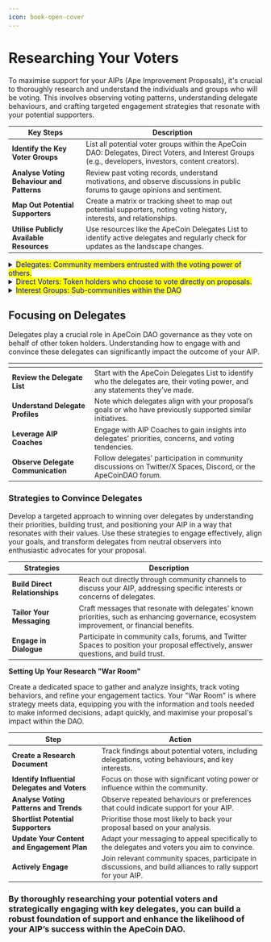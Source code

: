 ```yaml
---
icon: book-open-cover
---
```


# Researching Your Voters

To maximise support for your AIPs (Ape Improvement Proposals), it's crucial to thoroughly research and understand the individuals and groups who will be voting. This involves observing voting patterns, understanding delegate behaviours, and crafting targeted engagement strategies that resonate with your potential supporters.

<table data-card-size="large" data-view="cards"><thead><tr><th>Key Steps	</th><th>Description</th></tr></thead><tbody><tr><td><strong>Identify the Key Voter Groups</strong></td><td>List all potential voter groups within the ApeCoin DAO: Delegates, Direct Voters, and Interest Groups (e.g., developers, investors, content creators).</td></tr><tr><td><strong>Analyse Voting Behaviour and Patterns</strong></td><td>Review past voting records, understand motivations, and observe discussions in public forums to gauge opinions and sentiment.</td></tr><tr><td><strong>Map Out Potential Supporters</strong></td><td>Create a matrix or tracking sheet to map out potential supporters, noting voting history, interests, and relationships.</td></tr><tr><td><strong>Utilise Publicly Available Resources</strong></td><td>Use resources like the ApeCoin Delegates List to identify active delegates and regularly check for updates as the landscape changes.</td></tr></tbody></table>

<details>

<summary><mark style="color:blue;">Delegates: Community members entrusted with the voting power of others.</mark></summary>

**Delegates** are members who are entrusted with voting power from other token holders to represent their interests in the DAO's governance. They play a crucial role in driving informed decision-making by researching, discussing, and voting on proposals on behalf of the community. Delegates help maintain active governance participation, providing a structured approach to handling complex issues and guiding the ApeCoin ecosystem's growth.

Hypothetical Examples:

![](<../../.gitbook/assets/image (4).png>)

**junglevoice.eth**\
An ApeCoin DAO Secretary and data analyst, junglevoice.eth actively contributes to the community by providing valuable insights through a weekly newsletter and tracking DAO metrics. Committed to ensuring transparency and informed decision-making, they aim to guide the DAO toward sustainable growth and active member engagement.

* **Voting Power:** 1,500 $APE
* **$APE Delegated:** 1,400
* **Proposals Voted On:** 70 (25%)
* **First Vote:** March 24, 2022

![](<../../.gitbook/assets/image (6).png>)

**builderhub.eth**\
BuilderHub, the creator of The Builder Collective, aims to support new DAO members and token holders by fostering engagement, building virtual identities, and uplifting community voices in the ApeCoin DAO. With experience in blockchain infrastructure and active participation in the ApeCoin ecosystem, BuilderHub continues to advocate for decentralized governance and community growth.

* **Voting Power:** 120,000 $APE
* **$APE Delegated:** 110,000
* **Proposals Voted On:** 180 (55%)
* **First Vote:** April 10, 2022

![](<../../.gitbook/assets/image (7).png>)

**metaape.eth**\
MetaApe represents a hypothetical NFT community with a mission to promote decentralization in ApeCoin DAO governance. By delegating 6 million $APE to their community, MetaApe empowers its members to vote on proposals and co-create within the DAO, bringing together key figures in the Web3 space to support an open metaverse.

* **Voting Power:** 6,300,000 $APE
* **$APE Delegated:** 6,300,000
* **Proposals Voted On:** 190 (60%)
* **First Vote:** May 5, 2023

</details>



<details>

<summary><mark style="color:blue;">Direct Voters: Token holders who choose to vote directly on proposals.</mark></summary>

**Direct Voters** in the ApeCoin DAO are individual token holders who actively participate in governance by voting directly on proposals. They help shape the direction of the DAO by evaluating and supporting initiatives that align with their values, interests, or investment strategies. Through their engagement, direct voters ensure that decisions reflect the broader community's preferences and priorities.

Hypothetical Examples

![](<../../.gitbook/assets/image (11).png>)

**CryptoChampion**\
A prominent figure in the ApeCoin community, known for initiating significant proposals aiming to utilize ApeCoin funds to expand the DAO's assets and influence. CryptoChampion is actively involved in community discussions and decision-making processes, often advocating for growth strategies and transparency.

**Contribution Details:** Regularly posts insights on community forums.\
**Additional Information:** Featured in hypothetical community spotlights.

![](<../../.gitbook/assets/image (11).png>)

**VisionaryVoter**\
A delegate who regularly votes and communicates their reasoning on the ApeCoin DAO forum, providing transparency about their decision-making process. VisionaryVoter is known for prioritizing proposals that focus on community growth and decentralized governance.

![](<../../.gitbook/assets/image (11).png>)

**InnovateApe**\
A co-founder of a leading Web3 company, InnovateApe is an influential figure in the ApeCoin community and has been actively involved in governance as a delegate. They have made a significant impact through voting on several key AIPs (Ape Improvement Proposals) in the ApeCoin DAO.

</details>



<details>

<summary><mark style="color:blue;">Interest Groups: Sub-communities within the DAO</mark></summary>

**Interest Groups** within the ApeCoin DAO focus on advancing the ecosystem through diverse initiatives like technical development, strategic investments, and community engagement. These groups ensure the growth and utility of ApeCoin across Web3 and the metaverse by driving innovation, improving governance, and fostering active participation. Together, they create a collaborative environment that supports decentralized governance and ecosystem expansion.

Hypothetical Examples

![](<../../.gitbook/assets/image (11).png>)

**AlphaApe (Web3 Development Working Group Steward)**

**Role:** \
AlphaApe serves as a steward for the Web3 Development Working Group within the ApeCoin DAO. They focus on enhancing the technical framework and ecosystem development for ApeCoin, leading initiatives that support blockchain integration and developer resources.

**Contributions:** \
Played a key role in promoting governance policies and improving developer engagement through funding and educational programs.

More Information: Active in DAO special projects and initiatives.

![](<../../.gitbook/assets/image (11).png>)

**BetaInvestor (Investment Group Leader)**

**Role:** \
BetaInvestor represents investor-focused groups within the ApeCoin DAO, advocating for initiatives that drive Web3 innovation and metaverse development. Leveraging extensive experience, they promote strategic partnerships and investments that enhance ApeCoin's utility in gaming and the metaverse.

**Contributions:** \
Supports proposals related to ApeCoin's integration into various gaming platforms and the broader Web3 space.

**Profile:** \
Hypothetical leader in blockchain investments.

![](<../../.gitbook/assets/image (11).png>)

**GammaBuilder (ApeCoin DAO Special Council Member)**

**Role:** \
GammaBuilder is a member of the ApeCoin DAO Special Council and serves as the lead on a project to develop ApeChain, a layer-3 blockchain utilizing advanced technology to enhance the utility of ApeCoin within the ecosystem.

C**ontributions:** \
Instrumental in the development and launch of ApeChain, advocating for its use to increase demand for ApeCoin ($APE) as the native gas token. Actively communicates how ApeChain will serve as a gaming-first blockchain but will also support other applications, positioning it as a hub for various Web3 projects. Participated in writing and supporting proposals like AIP-XYZ ("The BANANA Bill") to further drive the ecosystem's growth.

**Further Information:** \
More details on their contributions and role can be found in hypothetical project reports and community updates.



</details>

## **Focusing on Delegates**

Delegates play a crucial role in ApeCoin DAO governance as they vote on behalf of other token holders. Understanding how to engage with and convince these delegates can significantly impact the outcome of your AIP.

<table data-card-size="large" data-view="cards"><thead><tr><th></th><th></th></tr></thead><tbody><tr><td><strong>Review the Delegate List</strong></td><td>Start with the ApeCoin Delegates List to identify who the delegates are, their voting power, and any statements they’ve made.</td></tr><tr><td><strong>Understand Delegate Profiles</strong></td><td>Note which delegates align with your proposal’s goals or who have previously supported similar initiatives.</td></tr><tr><td><strong>Leverage AIP Coaches</strong></td><td>Engage with AIP Coaches to gain insights into delegates' priorities, concerns, and voting tendencies.</td></tr><tr><td><strong>Observe Delegate Communication</strong></td><td>Follow delegates' participation in community discussions on Twitter/X Spaces, Discord, or the ApeCoinDAO forum.</td></tr></tbody></table>

### **Strategies to Convince Delegates**

Develop a targeted approach to winning over delegates by understanding their priorities, building trust, and positioning your AIP in a way that resonates with their values. Use these strategies to engage effectively, align your goals, and transform delegates from neutral observers into enthusiastic advocates for your proposal.

<table data-view="cards"><thead><tr><th>Strategies</th><th>Description</th></tr></thead><tbody><tr><td><strong>Build Direct Relationships</strong></td><td>Reach out directly through community channels to discuss your AIP, addressing specific interests or concerns of delegates.</td></tr><tr><td><strong>Tailor Your Messaging</strong></td><td>Craft messages that resonate with delegates' known priorities, such as enhancing governance, ecosystem improvement, or financial benefits.</td></tr><tr><td><strong>Engage in Dialogue</strong></td><td>Participate in community calls, forums, and Twitter Spaces to position your proposal effectively, answer questions, and build trust.</td></tr></tbody></table>

**Setting Up Your Research "War Room"**

Create a dedicated space to gather and analyze insights, track voting behaviors, and refine your engagement tactics. Your "War Room" is where strategy meets data, equipping you with the information and tools needed to make informed decisions, adapt quickly, and maximise your proposal's impact within the DAO.

<table data-view="cards"><thead><tr><th>Step</th><th>Action</th></tr></thead><tbody><tr><td><strong>Create a Research Document</strong></td><td>Track findings about potential voters, including delegations, voting behaviours, and key interests.</td></tr><tr><td><strong>Identify Influential Delegates and Voters</strong></td><td>Focus on those with significant voting power or influence within the community.</td></tr><tr><td><strong>Analyse Voting Patterns and Trends</strong></td><td>Observe repeated behaviours or preferences that could indicate support for your AIP.</td></tr><tr><td><strong>Shortlist Potential Supporters</strong></td><td>Prioritise those most likely to back your proposal based on your analysis.</td></tr><tr><td><strong>Update Your Content and Engagement Plan</strong></td><td>Adapt your messaging to appeal specifically to the delegates and voters you aim to convince.</td></tr><tr><td><strong>Actively Engage</strong></td><td>Join relevant community spaces, participate in discussions, and build alliances to rally support for your AIP.</td></tr></tbody></table>

### By thoroughly researching your potential voters and strategically engaging with key delegates, you can build a robust foundation of support and enhance the likelihood of your AIP’s success within the ApeCoin DAO.
